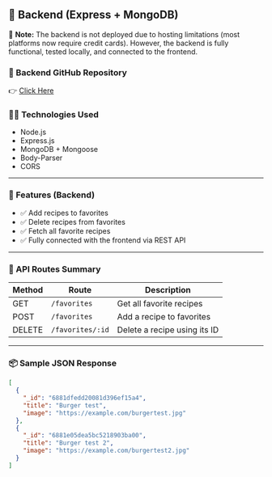 ## 🔧 Backend (Express + MongoDB)

🚧 **Note:** The backend is not deployed due to hosting limitations (most platforms now require credit cards). However, the backend is fully functional, tested locally, and connected to the frontend.

### 📂 Backend GitHub Repository
👉 [Click Here](https://github.com/Nayab829/recipe-finder-backend)

### 🧑‍💻 Technologies Used
- Node.js  
- Express.js  
- MongoDB + Mongoose  
- Body-Parser  
- CORS  

---

### 🌟 Features (Backend)

- ✅ Add recipes to favorites  
- ✅ Delete recipes from favorites  
- ✅ Fetch all favorite recipes  
- ✅ Fully connected with the frontend via REST API

---

### 🔁 API Routes Summary

| Method | Route                    | Description                         |
|--------|--------------------------|-------------------------------------|
| GET    | `/favorites`             | Get all favorite recipes            |
| POST   | `/favorites`             | Add a recipe to favorites           |
| DELETE | `/favorites/:id`         | Delete a recipe using its ID        |

---

### 📦 Sample JSON Response

```json
[
  {
    "_id": "6881dfedd20081d396ef15a4",
    "title": "Burger test",
    "image": "https://example.com/burgertest.jpg"
  },
  {
    "_id": "6881e05dea5bc5218903ba00",
    "title": "Burger test 2",
    "image": "https://example.com/burgertest2.jpg"
  }
]
